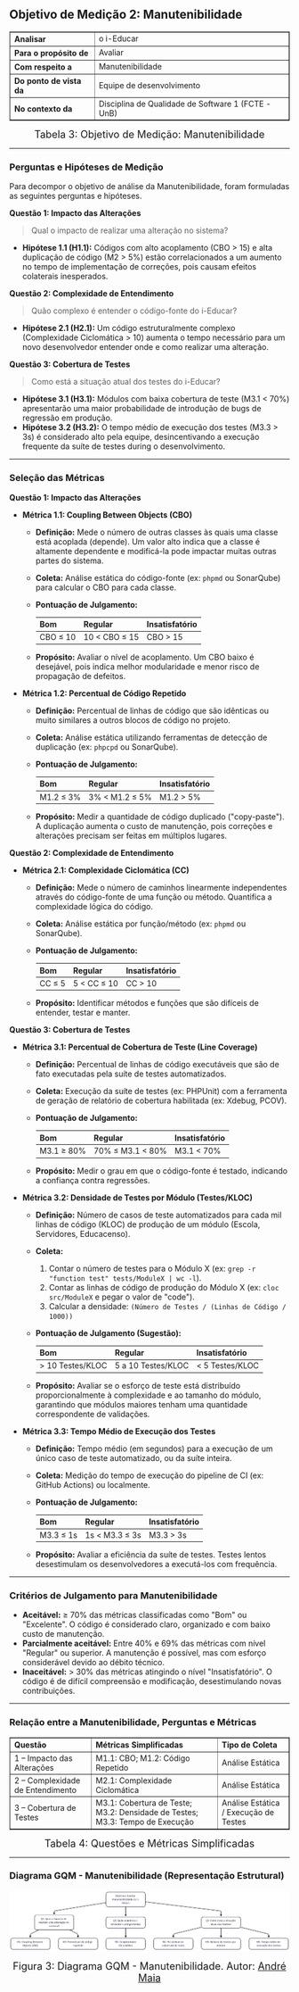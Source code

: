 ## Objetivo de Medição 2: Manutenibilidade

<div align="center">
  <table border="1" cellspacing="0" cellpadding="8" style="border-collapse: collapse; text-align: left;">
    <tr>
      <th><b>Analisar</b></th>
      <td>o i-Educar</td>
    </tr>
    <tr>
      <th><b>Para o propósito de</b></th>
      <td>Avaliar</td>
    </tr>
    <tr>
      <th><b>Com respeito a</b></th>
      <td>Manutenibilidade</td>
    </tr>
    <tr>
      <th><b>Do ponto de vista da</b></th>
      <td>Equipe de desenvolvimento</td>
    </tr>
    <tr>
      <th><b>No contexto da</b></th>
      <td>Disciplina de Qualidade de Software 1 (FCTE - UnB)</td>
    </tr>
  </table>

  <div style="margin-top: 8px; text-align: center;">
    <font size="4"><figcaption>Tabela 3: Objetivo de Medição: Manutenibilidade</figcaption></font>
  </div>
</div>

---

### Perguntas e Hipóteses de Medição

Para decompor o objetivo de análise da Manutenibilidade, foram formuladas as seguintes perguntas e hipóteses.

**Questão 1: Impacto das Alterações**
> Qual o impacto de realizar uma alteração no sistema?

* **Hipótese 1.1 (H1.1):** Códigos com alto acoplamento (CBO > 15) e alta duplicação de código (M2 > 5%) estão correlacionados a um aumento no tempo de implementação de correções, pois causam efeitos colaterais inesperados.

**Questão 2: Complexidade de Entendimento**
> Quão complexo é entender o código-fonte do i-Educar?

* **Hipótese 2.1 (H2.1):** Um código estruturalmente complexo (Complexidade Ciclomática > 10) aumenta o tempo necessário para um novo desenvolvedor entender onde e como realizar uma alteração.

**Questão 3: Cobertura de Testes**
> Como está a situação atual dos testes do i-Educar?

* **Hipótese 3.1 (H3.1):** Módulos com baixa cobertura de teste (M3.1 < 70%) apresentarão uma maior probabilidade de introdução de bugs de regressão em produção.
* **Hipótese 3.2 (H3.2):** O tempo médio de execução dos testes (M3.3 > 3s) é considerado alto pela equipe, desincentivando a execução frequente da suíte de testes during o desenvolvimento.

---

### Seleção das Métricas

**Questão 1: Impacto das Alterações**

* **Métrica 1.1: Coupling Between Objects (CBO)**
    * **Definição:** Mede o número de outras classes às quais uma classe está acoplada (depende). Um valor alto indica que a classe é altamente dependente e modificá-la pode impactar muitas outras partes do sistema.
    * **Coleta:** Análise estática do código-fonte (ex: `phpmd` ou SonarQube) para calcular o CBO para cada classe.
    * **Pontuação de Julgamento:**

      | Bom | Regular | Insatisfatório |
      |:---|:---|:---|
      | CBO ≤ 10 | 10 < CBO ≤ 15 | CBO > 15 |

    * **Propósito:** Avaliar o nível de acoplamento. Um CBO baixo é desejável, pois indica melhor modularidade e menor risco de propagação de defeitos.

* **Métrica 1.2: Percentual de Código Repetido**
    * **Definição:** Percentual de linhas de código que são idênticas ou muito similares a outros blocos de código no projeto.
    * **Coleta:** Análise estática utilizando ferramentas de detecção de duplicação (ex: `phpcpd` ou SonarQube).
    * **Pontuação de Julgamento:**

      | Bom | Regular | Insatisfatório |
      |:---|:---|:---|
      | M1.2 ≤ 3% | 3% < M1.2 ≤ 5% | M1.2 > 5% |

    * **Propósito:** Medir a quantidade de código duplicado ("copy-paste"). A duplicação aumenta o custo de manutenção, pois correções e alterações precisam ser feitas em múltiplos lugares.

**Questão 2: Complexidade de Entendimento**

* **Métrica 2.1: Complexidade Ciclomática (CC)**
    * **Definição:** Mede o número de caminhos linearmente independentes através do código-fonte de uma função ou método. Quantifica a complexidade lógica do código.
    * **Coleta:** Análise estática por função/método (ex: `phpmd` ou SonarQube).
    * **Pontuação de Julgamento:**

      | Bom | Regular | Insatisfatório |
      |:---|:---|:---|
      | CC ≤ 5 | 5 < CC ≤ 10 | CC > 10 |

    * **Propósito:** Identificar métodos e funções que são difíceis de entender, testar e manter.

**Questão 3: Cobertura de Testes**

* **Métrica 3.1: Percentual de Cobertura de Teste (Line Coverage)**
    * **Definição:** Percentual de linhas de código executáveis que são de fato executadas pela suíte de testes automatizados.
    * **Coleta:** Execução da suíte de testes (ex: PHPUnit) com a ferramenta de geração de relatório de cobertura habilitada (ex: Xdebug, PCOV).
    * **Pontuação de Julgamento:**

      | Bom | Regular | Insatisfatório |
      |:---|:---|:---|
      | M3.1 ≥ 80% | 70% ≤ M3.1 < 80% | M3.1 < 70% |

    * **Propósito:** Medir o grau em que o código-fonte é testado, indicando a confiança contra regressões.

* **Métrica 3.2: Densidade de Testes por Módulo (Testes/KLOC)**
    * **Definição:** Número de casos de teste automatizados para cada mil linhas de código (KLOC) de produção de um módulo (Escola, Servidores, Educacenso).
    * **Coleta:** 
        1.  Contar o número de testes para o Módulo X (ex: `grep -r "function test" tests/ModuleX | wc -l`).
        2.  Contar as linhas de código de produção do Módulo X (ex: `cloc src/ModuleX` e pegar o valor de "code").
        3.  Calcular a densidade: `(Número de Testes / (Linhas de Código / 1000))`
    * **Pontuação de Julgamento (Sugestão):**

      | Bom | Regular | Insatisfatório |
      |:---|:---|:---|
      | > 10 Testes/KLOC | 5 a 10 Testes/KLOC | < 5 Testes/KLOC |

    * **Propósito:** Avaliar se o esforço de teste está distribuído proporcionalmente à complexidade e ao tamanho do módulo, garantindo que módulos maiores tenham uma quantidade correspondente de validações.

* **Métrica 3.3: Tempo Médio de Execução dos Testes**
    * **Definição:** Tempo médio (em segundos) para a execução de um único caso de teste automatizado, ou da suíte inteira.
    * **Coleta:** Medição do tempo de execução do pipeline de CI (ex: GitHub Actions) ou localmente.
    * **Pontuação de Julgamento:**

      | Bom | Regular | Insatisfatório |
      |:---|:---|:---|
      | M3.3 ≤ 1s | 1s < M3.3 ≤ 3s | M3.3 > 3s |

    * **Propósito:** Avaliar a eficiência da suíte de testes. Testes lentos desestimulam os desenvolvedores a executá-los com frequência.

---

### Critérios de Julgamento para Manutenibilidade

* **Aceitável:** ≥ 70% das métricas classificadas como "Bom" ou "Excelente". O código é considerado claro, organizado e com baixo custo de manutenção.
* **Parcialmente aceitável:** Entre 40% e 69% das métricas com nível "Regular" ou superior. A manutenção é possível, mas com esforço considerável devido ao débito técnico.
* **Inaceitável:** > 30% das métricas atingindo o nível "Insatisfatório". O código é de difícil compreensão e modificação, desestimulando novas contribuições.

---

### Relação entre a Manutenibilidade, Perguntas e Métricas

<div align="center">
  <table border="1" cellspacing="0" cellpadding="8" style="border-collapse: collapse; text-align: left;">
    <tr>
      <th><b>Questão</b></th>
      <th><b>Métricas Simplificadas</b></th>
      <th><b>Tipo de Coleta</b></th>
    </tr>
    <tr>
      <td>1 – Impacto das Alterações </td>
      <td>M1.1: CBO; M1.2: Código Repetido</td>
      <td>Análise Estática</td>
    </tr>
    <tr>
      <td>2 – Complexidade de Entendimento</td>
      <td>M2.1: Complexidade Ciclomática</td>
      <td>Análise Estática</td>
    </tr>
    <tr>
      <td>3 – Cobertura de Testes</td>
      <td>M3.1: Cobertura de Teste; M3.2: Densidade de Testes; M3.3: Tempo de Execução</td>
      <td>Análise Estática / Execução de Testes</td>
    </tr>
  </table>

  <div style="margin-top: 8px; text-align: center;">
    <font size="4"><figcaption>Tabela 4: Questões e Métricas Simplificadas</figcaption></font>
  </div>
</div>

---

### Diagrama GQM - Manutenibilidade (Representação Estrutural)

![Diagrama GQM - Manutenibilidade](../assets/diagrama_manutenibilidade.png)

<div align="center">
  <font size="4"><figcaption>Figura 3: Diagrama GQM - Manutenibilidade. Autor: <a href="http://github.com/andre-maia51">André Maia</figcaption></font>
</div>